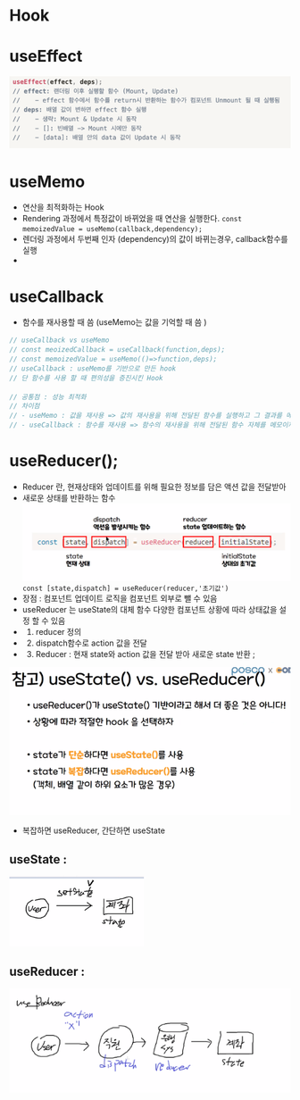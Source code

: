# Hook

# useEffect

![img.png](img.png)

# useMemo

* 연산을 최적화하는 Hook
* Rendering 과정에서 특정값이 바뀌었을 때 연산을 실행한다.
  `const memoizedValue = useMemo(callback,dependency);`
* 렌더링 과정에서 두번째 인자 (dependency)의 값이 바뀌는경우, callback함수를 실행
*

# useCallback

* 함수를 재사용할 때 씀 (useMemo는 값을 기억할 때 씀 )

```js
// useCallback vs useMemo
// const meoizedCallback = useCallback(function,deps);
// const memoizedValue = useMemo(()=>function,deps);
// useCallback : useMemo를 기반으로 만든 hook
// 단 함수를 사용 할 때 편의성을 증진시킨 Hook

// 공통점 : 성능 최적화
// 차이점 
// - useMemo : 값을 재사용 => 값의 재사용을 위해 전달된 함수를 실행하고 그 결과를 메모이제이션
// - useCallback : 함수를 재사용 => 함수의 재사용을 위해 전달된 함수 자체를 메모이제이션
```

# useReducer();

* Reducer 란, 현재상태와 업데이트를 위해 필요한 정보를 담은 액션 값을 전달받아
* 새로운 상태를 반환하는 함수
  ![img_1.png](img_1.png)
  `const [state,dispatch] = useReducer(reducer,'초기값')`
* 장점 : 컴포넌트 업데이트 로직을 컴포넌트 외부로 뺄 수 있음
* useReducer 는 useState의 대체 함수 다양한 컴포넌트 상황에 따라 상태값을 설정 할 수 있음
*
  1. reducer 정의
*
  2. dispatch함수로 action 값을 전달
*
  3. Reducer : 현재 state와 action 값을 전달 받아 새로운 state 반환 ;

![img_2.png](img_2.png)

* 복잡하면 useReducer, 간단하면 useState

## useState :
![img_3.png](img_3.png)

## useReducer :
![img_5.png](img_5.png)
